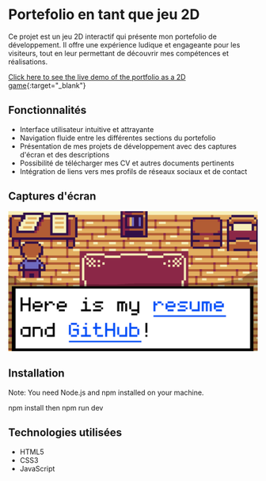 # Portefolio en tant que jeu 2D

Ce projet est un jeu 2D interactif qui présente mon portefolio de développement. Il offre une expérience ludique et engageante pour les visiteurs, tout en leur permettant de découvrir mes compétences et réalisations.

[Click here to see the live demo of the portfolio as a 2D game](https://portefolio-as-a-2d-game.vercel.app/){:target="_blank"}

## Fonctionnalités

- Interface utilisateur intuitive et attrayante
- Navigation fluide entre les différentes sections du portefolio
- Présentation de mes projets de développement avec des captures d'écran et des descriptions
- Possibilité de télécharger mes CV et autres documents pertinents
- Intégration de liens vers mes profils de réseaux sociaux et de contact

## Captures d'écran

![Capture d'écran 1](./public/screenshot.png)

## Installation

Note: You need Node.js and npm installed on your machine.

npm install then npm run dev

## Technologies utilisées

- HTML5
- CSS3
- JavaScript


